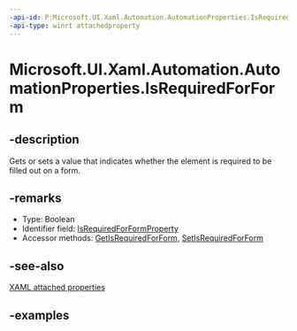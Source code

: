 ```yaml
---
-api-id: P:Microsoft.UI.Xaml.Automation.AutomationProperties.IsRequiredForForm
-api-type: winrt attachedproperty
---
```


# Microsoft.UI.Xaml.Automation.AutomationProperties.IsRequiredForForm

<!--
see GetIsRequiredForForm, and SetIsRequiredForForm
-->

## -description

Gets or sets a value that indicates whether the element is required to be filled out on a form.

## -remarks

- Type: Boolean
- Identifier field: [IsRequiredForFormProperty](automationproperties_isrequiredforformproperty.md)
- Accessor methods: [GetIsRequiredForForm](automationproperties_getisrequiredforform_304472609.md), [SetIsRequiredForForm](automationproperties_setisrequiredforform_260107531.md)

## -see-also

[XAML attached properties](/windows/uwp/xaml-platform/attached-properties-overview)

## -examples


